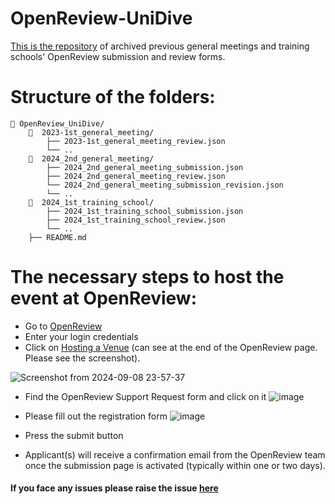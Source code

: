 # OpenReview-UniDive

[This is the repository](https://github.com/UniDive/OpenReview_UniDive) of archived previous general meetings and training schools' OpenReview submission and review forms. 



# Structure of the folders:
```
📂 OpenReview_UniDive/
    📂  2023-1st_general_meeting/
        ├── 2023-1st_general_meeting_review.json
        └── ..
    📂  2024_2nd_general_meeting/
        ├── 2024_2nd_general_meeting_submission.json
        ├── 2024_2nd_general_meeting_review.json
        └── 2024_2nd_general_meeting_submission_revision.json
        └── ..        
    📂  2024_1st_training_school/
        ├── 2024_1st_training_school_submission.json
        ├── 2024_1st_training_school_review.json
        └── ..
    ├── README.md
```
# The necessary steps to host the event at OpenReview:

- Go to [OpenReview](https://openreview.net/)
- Enter your login credentials
- Click on [Hosting a Venue](https://openreview.net/group?id=OpenReview.net/Support) (can see at the end of the OpenReview page. Please see the screenshot).
  
![Screenshot from 2024-09-08 23-57-37](https://github.com/user-attachments/assets/43a0146d-922a-40dc-b787-ef75f4cf3af2)

- Find the OpenReview Support Request form and click on it
  ![image](https://github.com/user-attachments/assets/894f0b2f-e4f3-4c9f-bacd-12dc08a6e242)

- Please fill out the registration form
 ![image](https://github.com/user-attachments/assets/94277535-b87f-40c6-b8d2-e2a7e0749fd2)
- Press the submit button
- Applicant(s) will receive a confirmation email from the OpenReview team once the submission page is activated (typically within one or two days).

#### If you face any issues please raise the issue [here](https://github.com/UniDive/OpenReview_UniDive/issues)
